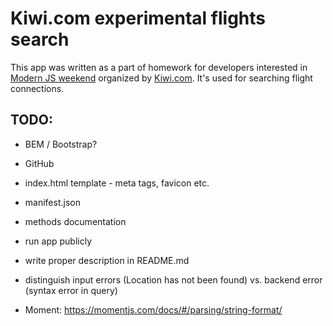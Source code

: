 # Kiwi.com experimental flights search

This app was written as a part of homework for developers interested in [Modern JS weekend](https://jsweekend.cz/)
organized by [Kiwi.com](https://www.kiwi.com/). It's used for searching flight connections.

## TODO:

- BEM / Bootstrap?
- GitHub
- index.html template - meta tags, favicon etc.
- manifest.json
- methods documentation
- run app publicly
- write proper description in README.md
- distinguish input errors (Location has not been found) vs. backend error (syntax error in query)

- Moment: https://momentjs.com/docs/#/parsing/string-format/

